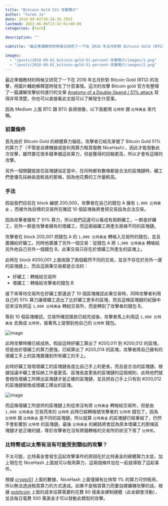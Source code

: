 ```yaml
---
title: "Bitcoin Gold 51% 攻擊簡介"
author: "Yuren Ju"
date: 2018-09-01T16:26:36.295Z
lastmod: 2023-06-06T13:42:01+08:00
categories: [tech]

description: ""

subtitle: "最近準備教材的時候又研究了一下在 2018 年五月針對 Bitcoin Gold (BTG) 的攻擊，用圖片輔助解釋當時發生了什麼事情。這次的攻擊 Bitcoin gold 官方有整理了一篇講解攻擊如何進行的文章 Anatomy of a Double-Spend / 51%…"

images:
  - "/posts/2018-09-01_bitcoin-gold-51-percent-攻擊簡介/images/1.png"
  - "/posts/2018-09-01_bitcoin-gold-51-percent-攻擊簡介/images/2.png"
---
```


最近準備教材的時候又研究了一下在 2018 年五月針對 Bitcoin Gold (BTG) 的攻擊，用圖片輔助解釋當時發生了什麼事情。這次的攻擊 Bitcoin gold 官方有整理了一篇講解攻擊如何進行的文章 [Anatomy of a Double-Spend / 51% attack](https://forum.bitcoingold.org/t/anatomy-of-a-double-spend-51-attack/1398) 寫得非常清楚，你也可以直接看此文就可以了解發生什麼事。

因為 Medium 上面 BTC 跟 BTG 長得很像，以下我都用 `比特幣` 跟 `比特黃金` 來代稱。

### 前置條件

首先由於 Bitcoin Gold 的總體算力偏低，攻擊者已經先掌握了 Bitcoin Gold 51% 的算力了（不管是自建機器或是利用算力租賃服務 NiceHash），因此才能發動此次攻擊，雖然要花很多錢準備這些算力，但是獲得的回報更高，所以才會有這樣的攻擊。

另外一個關鍵就是在區塊鏈協定當中，在同時都有數條都是合法的區塊鏈時，礦工們會優先採納長度較長的那條，因為他花費的工作量較高。

### 手法

假設我們目前在 block 編號 200,000，攻擊者在自己的錢包 A 擁有 `1,000 比特黃金` ，而被作為目標的交易所在確認 10 個區塊後將會把交易設為合法交易。

因為攻擊者擁有了 51% 算力，所以我們這邊可以看成有兩群礦工，一群是好礦工，另外一群是攻擊者擁有的壞礦工，而這兩組礦工將產生兩條不同的區塊鏈。

攻擊者在 block 200,001 把錢包 A 的 `1,000 比特黃金` 轉帳入交易所的錢包，並且廣播給好礦工。同時他廣播了另外一個交易：從錢包 A 將 `1,000 比特黃金` 轉帳給另外他自己另外一個錢包 B，此筆交易只存在於壞礦工所產生的區塊上。

此時在 block #200,001 上面收錄了兩個截然不同的交易，並且不存在於另外一邊的區塊鏈上，而且這兩筆交易都是合法的：

- 好礦工：轉帳給交易所
- 壞礦工：轉帳給攻擊者的錢包 B

接下來等待交易所在好礦工那邊過了 10 個區塊確認此筆交易時，同時攻擊者利用自己的 51% 算力讓壞礦工造出了比好礦工更多的區塊，而且這條區塊鏈的紀錄中從來沒有把這 `1,000 比特黃金` 轉給交易所，而是轉到了攻擊者的錢包 B。

等到 10 個區塊確認，交易所確認匯款已經完成後，攻擊者馬上利用這 `1,000 比特黃金` 去換成 `比特幣`，接著馬上提領到他自己的 `比特幣` 錢包。

![image](/posts/2018-09-01_bitcoin-gold-51-percent-攻擊簡介/images/1.png#layoutTextWidth)

此時攻擊時機已經成熟，假設這時好礦工算出了 #200,011 到 #200,012 的區塊，但是由於壞礦工的算力更強，已經算出了 #200,014 的區塊，攻擊者將自己擁有的壞礦工手上的區塊廣播到所有礦工的手上。

此時好礦工發現壞礦工的區塊鏈長度比自己手上的更長，而且是合法的區塊鏈。根據協議中礦工會採納工作量更高、區塊長度更長的區塊鏈的這個規則，此時他們就會相信壞礦工所釋出區塊鏈才是正確的區塊鏈，並且把自己手上只有到 #200,012 的區塊鏈替換成壞礦工釋出的區塊。

![image](/posts/2018-09-01_bitcoin-gold-51-percent-攻擊簡介/images/2.png#layoutTextWidth)

而這條壞礦工所提供的區塊鏈上則從來沒有將 `比特黃金` 轉帳給交易所，但是由 `1,000 比特黃金` 交易而來的 `比特幣` 此時已經轉帳號攻擊者的 `比特幣` 錢包了，因為 `比特幣` 跟 `比特黃金` 是不同的區塊鏈，所以就算 `比特黃金` 的區塊鏈已經重組了，仍然不會影響到 `比特幣` 的區塊鏈。最後 `比特黃金` 的網路將會認為原本壞礦工的那條區塊鏈才是正確的鏈，等於攻擊者在沒有將錢轉帳的交易所的狀況下買了 `比特幣`。

### 比特幣或以太幣有沒有可能受到類似的攻擊？

不太可能，比特黃金會發生這起攻擊事件的原因在於比特黃金的總體算力太低，加上現在在 NiceHash 上面就可以租用算力，這兩個條件加在一起就導致了這起事件。

根據 [crypto51](https://www.crypto51.app/) 上面的數據，NiceHash 上面僅擁有比特幣 1% 的算力可供租用，所以無法透過租賃算力的方式達成。如果不是租賃算力而要自建礦機攻擊的話，根據 [gobitcoin](https://gobitcoin.io/tools/cost-51-attack/) 上面的成本估算需要約花費 80 億美金建制硬體（此金額會浮動），並且每日電費 500 萬美金才可以發動此類型的攻擊。
